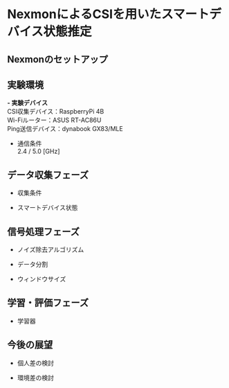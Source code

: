 # NexmonによるCSIを用いたスマートデバイス状態推定

## Nexmonのセットアップ

## 実験環境
**- 実験デバイス**  
  CSI収集デバイス：RaspberryPi 4B  
  Wi-Fiルーター：ASUS RT-AC86U  
  Ping送信デバイス：dynabook GX83/MLE  
  
- 通信条件  
  2.4 / 5.0 [GHz]
  
## データ収集フェーズ
- 収集条件
  
- スマートデバイス状態
  
## 信号処理フェーズ
- ノイズ除去アルゴリズム
  
- データ分割

- ウィンドウサイズ
  
## 学習・評価フェーズ
- 学習器
  

## 今後の展望
- 個人差の検討
  
- 環境差の検討
  
